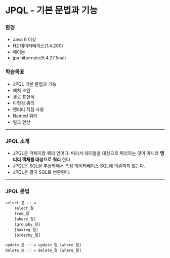 # JPQL - 기본 문법과 기능

### 환경
- Java 8 이상
- H2 데이터베이스(1.4.200)
- 메이븐
- jpa hibernate(5.4.27.final)

### 학습목표
- JPQL 기본 문법과 기능
- 페치 조인
- 경로 표현식
- 다형성 쿼리
- 엔티티 직접 사용
- Named 쿼리
- 벌크 연산

***

### JPQL 소개
- JPQL은 객체지향 쿼리 언어다. 따라서 테이블을 대상으로 쿼리하는 것이 아니라 __엔티티 객체를 대상으로 쿼리__ 한다.
- JPQL은 SQL을 추상화해서 특정 데이터베이스 SQL에 의존하지 않는다.
- JPQL은 결국 SQL로 변환된다.

***

### JPQL 문법
```
select_문 :: =
    select_절
    from_절
    [where_절]
    [groupby_절]
    [having_절]
    [orderby_절]
   
update_문 :: = update_절 [where_절]
delete_문 :: = delete_절 [where_절]
```
